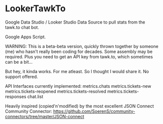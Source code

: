 # LookerTawkTo
Google Data Studio / Looker Studio Data Source to pull stats from the tawk.to chat bot.

Google Apps Script.

WARNING: This is a beta-beta version, quickly thrown together by someone (me) who hasn't really been coding for decades. Some assembly may be required. Plus you need to get an API key from tawk.to, which sometimes can be a bit...

But hey, it kinda works. For me atleast. So I thought I would share it. No support offered.

API Interfaces currently implemented:
 metrics.chats
 metrics.tickets-new
 metrics.tickets-reopened
 metrics.tickets-resolved
 metrics.tickets-responses
 chat.list

Heavily inspired (copied'n'modified) by the most excellent JSON Connect Community Connector:
https://github.com/SoerenS/community-connectors/tree/master/JSON-connect
